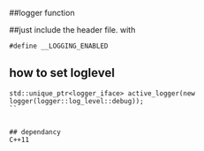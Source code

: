 ##logger function

##just include the header file. with 

```
#define __LOGGING_ENABLED
```

## how to set loglevel
```
std::unique_ptr<logger_iface> active_logger(new logger(logger::log_level::debug));
``


## dependancy
C++11
